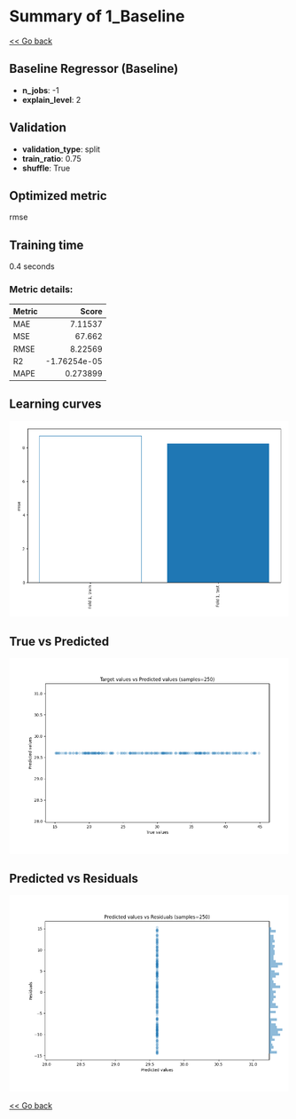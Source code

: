 # Summary of 1_Baseline

[<< Go back](../README.md)


## Baseline Regressor (Baseline)
- **n_jobs**: -1
- **explain_level**: 2

## Validation
 - **validation_type**: split
 - **train_ratio**: 0.75
 - **shuffle**: True

## Optimized metric
rmse

## Training time

0.4 seconds

### Metric details:
| Metric   |        Score |
|:---------|-------------:|
| MAE      |  7.11537     |
| MSE      | 67.662       |
| RMSE     |  8.22569     |
| R2       | -1.76254e-05 |
| MAPE     |  0.273899    |



## Learning curves
![Learning curves](learning_curves.png)
## True vs Predicted

![True vs Predicted](true_vs_predicted.png)


## Predicted vs Residuals

![Predicted vs Residuals](predicted_vs_residuals.png)



[<< Go back](../README.md)
